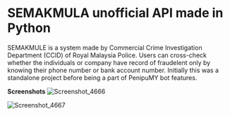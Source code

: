 # SEMAKMULA unofficial API made in Python
SEMAKMULE is a system made by Commercial Crime Investigation Department (CCID) of Royal Malaysia Police. Users can cross-check whether the individuals or company have record of fraudelent only by knowing their phone number or bank account number. Initially this was a standalone project before being a part of PenipuMY bot features.

**Screenshots**
![Screenshot_4666](https://github.com/affifuddin-hazam/semakmule-python/assets/128473486/d99d00ea-2539-458c-89de-d6ff006b3e0a)

![Screenshot_4667](https://github.com/affifuddin-hazam/semakmule-python/assets/128473486/644c7093-ec16-47ff-82de-8c71fd9753a8)
